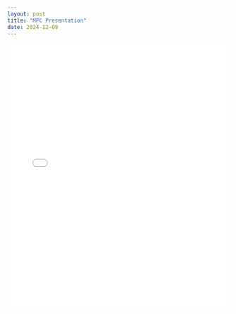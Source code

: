 ```yaml
---
layout: post
title: "MPC Presentation"
date: 2024-12-09
---
```


<iframe src="/pdfs/Ryan_Mauery_final_paper.pdf" style="width:100%; height:600px;" frameborder="0">
    Your browser does not support PDFs. Please <a href="/pdfs/Ryan_Mauery_final_paper.pdf">download the PDF</a> to view it.
</iframe>
